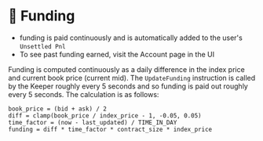 # 💸 Funding

* funding is paid continuously and is automatically added to the user's `Unsettled Pnl`
* To see past funding earned, visit the Account page in the UI

Funding is computed continuously as a daily difference in the index price and current book price (current mid). The `UpdateFunding` instruction is called by the Keeper roughly every 5 seconds and so funding is paid out roughly every 5 seconds. The calculation is as follows:

```
book_price = (bid + ask) / 2
diff = clamp(book_price / index_price - 1, -0.05, 0.05)
time_factor = (now - last_updated) / TIME_IN_DAY
funding = diff * time_factor * contract_size * index_price

```
